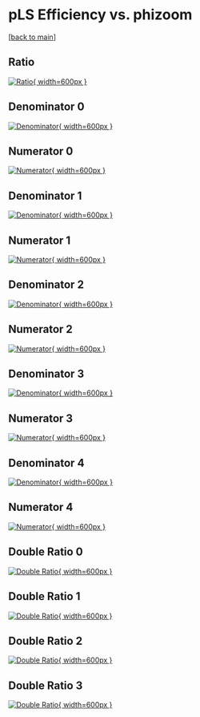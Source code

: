 # pLS Efficiency vs. phizoom

[[back to main](./)]



## Ratio

[![Ratio](../mtv/var/pLS_loweta_0_0_eff_phizoom.png){ width=600px }](../mtv/var/pLS_loweta_0_0_eff_phizoom.pdf)

## Denominator 0

[![Denominator](../mtv/den/pLS_loweta_0_0_eff_phizoom_den0.png){ width=600px }](../mtv/den/pLS_loweta_0_0_eff_phizoom_den0.pdf)

## Numerator 0

[![Numerator](../mtv/num/pLS_loweta_0_0_eff_phizoom_num0.png){ width=600px }](../mtv/num/pLS_loweta_0_0_eff_phizoom_num0.pdf)

## Denominator 1

[![Denominator](../mtv/den/pLS_loweta_0_0_eff_phizoom_den1.png){ width=600px }](../mtv/den/pLS_loweta_0_0_eff_phizoom_den1.pdf)

## Numerator 1

[![Numerator](../mtv/num/pLS_loweta_0_0_eff_phizoom_num1.png){ width=600px }](../mtv/num/pLS_loweta_0_0_eff_phizoom_num1.pdf)

## Denominator 2

[![Denominator](../mtv/den/pLS_loweta_0_0_eff_phizoom_den2.png){ width=600px }](../mtv/den/pLS_loweta_0_0_eff_phizoom_den2.pdf)

## Numerator 2

[![Numerator](../mtv/num/pLS_loweta_0_0_eff_phizoom_num2.png){ width=600px }](../mtv/num/pLS_loweta_0_0_eff_phizoom_num2.pdf)

## Denominator 3

[![Denominator](../mtv/den/pLS_loweta_0_0_eff_phizoom_den3.png){ width=600px }](../mtv/den/pLS_loweta_0_0_eff_phizoom_den3.pdf)

## Numerator 3

[![Numerator](../mtv/num/pLS_loweta_0_0_eff_phizoom_num3.png){ width=600px }](../mtv/num/pLS_loweta_0_0_eff_phizoom_num3.pdf)

## Denominator 4

[![Denominator](../mtv/den/pLS_loweta_0_0_eff_phizoom_den4.png){ width=600px }](../mtv/den/pLS_loweta_0_0_eff_phizoom_den4.pdf)

## Numerator 4

[![Numerator](../mtv/num/pLS_loweta_0_0_eff_phizoom_num4.png){ width=600px }](../mtv/num/pLS_loweta_0_0_eff_phizoom_num4.pdf)

## Double Ratio 0

[![Double Ratio](../mtv/ratio/pLS_loweta_0_0_eff_phizoom_ratio0.png){ width=600px }](../mtv/ratio/pLS_loweta_0_0_eff_phizoom_ratio0.pdf)

## Double Ratio 1

[![Double Ratio](../mtv/ratio/pLS_loweta_0_0_eff_phizoom_ratio1.png){ width=600px }](../mtv/ratio/pLS_loweta_0_0_eff_phizoom_ratio1.pdf)

## Double Ratio 2

[![Double Ratio](../mtv/ratio/pLS_loweta_0_0_eff_phizoom_ratio2.png){ width=600px }](../mtv/ratio/pLS_loweta_0_0_eff_phizoom_ratio2.pdf)

## Double Ratio 3

[![Double Ratio](../mtv/ratio/pLS_loweta_0_0_eff_phizoom_ratio3.png){ width=600px }](../mtv/ratio/pLS_loweta_0_0_eff_phizoom_ratio3.pdf)

